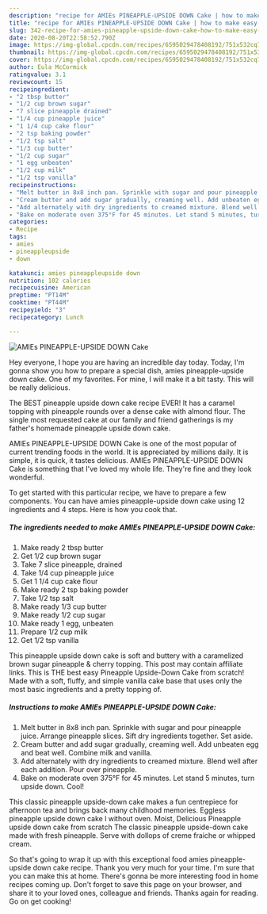 ```yaml
---
description: "recipe for AMIEs PINEAPPLE-UPSIDE DOWN Cake | how to make easy AMIEs PINEAPPLE-UPSIDE DOWN Cake"
title: "recipe for AMIEs PINEAPPLE-UPSIDE DOWN Cake | how to make easy AMIEs PINEAPPLE-UPSIDE DOWN Cake"
slug: 342-recipe-for-amies-pineapple-upside-down-cake-how-to-make-easy-amies-pineapple-upside-down-cake
date: 2020-08-20T22:58:52.790Z
image: https://img-global.cpcdn.com/recipes/6595029478408192/751x532cq70/amies-pineapple-upside-down-cake-recipe-main-photo.jpg
thumbnail: https://img-global.cpcdn.com/recipes/6595029478408192/751x532cq70/amies-pineapple-upside-down-cake-recipe-main-photo.jpg
cover: https://img-global.cpcdn.com/recipes/6595029478408192/751x532cq70/amies-pineapple-upside-down-cake-recipe-main-photo.jpg
author: Eula McCormick
ratingvalue: 3.1
reviewcount: 15
recipeingredient:
- "2 tbsp butter"
- "1/2 cup brown sugar"
- "7 slice pineapple drained"
- "1/4 cup pineapple juice"
- "1 1/4 cup cake flour"
- "2 tsp baking powder"
- "1/2 tsp salt"
- "1/3 cup butter"
- "1/2 cup sugar"
- "1 egg unbeaten"
- "1/2 cup milk"
- "1/2 tsp vanilla"
recipeinstructions:
- "Melt butter in 8x8 inch pan. Sprinkle with sugar and pour pineapple juice. Arrange pineapple slices. Sift dry ingredients together. Set aside."
- "Cream butter and add sugar gradually, creaming well. Add unbeaten egg and beat well. Combine milk and vanilla."
- "Add alternately with dry ingredients to creamed mixture. Blend well after each addition. Pour over pineapple."
- "Bake on moderate oven 375°F for 45 minutes. Let stand 5 minutes, turn upside down. Cool!"
categories:
- Recipe
tags:
- amies
- pineappleupside
- down

katakunci: amies pineappleupside down 
nutrition: 102 calories
recipecuisine: American
preptime: "PT14M"
cooktime: "PT44M"
recipeyield: "3"
recipecategory: Lunch

---
```



![AMIEs PINEAPPLE-UPSIDE DOWN Cake](https://img-global.cpcdn.com/recipes/6595029478408192/751x532cq70/amies-pineapple-upside-down-cake-recipe-main-photo.jpg)

Hey everyone, I hope you are having an incredible day today. Today, I'm gonna show you how to prepare a special dish, amies pineapple-upside down cake. One of my favorites. For mine, I will make it a bit tasty. This will be really delicious.

The BEST pineapple upside down cake recipe EVER! It has a caramel topping with pineapple rounds over a dense cake with almond flour. The single most requested cake at our family and friend gatherings is my father&#39;s homemade pineapple upside down cake.

AMIEs PINEAPPLE-UPSIDE DOWN Cake is one of the most popular of current trending foods in the world. It is appreciated by millions daily. It is simple, it is quick, it tastes delicious. AMIEs PINEAPPLE-UPSIDE DOWN Cake is something that I've loved my whole life. They're fine and they look wonderful.


To get started with this particular recipe, we have to prepare a few components. You can have amies pineapple-upside down cake using 12 ingredients and 4 steps. Here is how you cook that.

<!--inarticleads1-->

##### The ingredients needed to make AMIEs PINEAPPLE-UPSIDE DOWN Cake:

1. Make ready 2 tbsp butter
1. Get 1/2 cup brown sugar
1. Take 7 slice pineapple, drained
1. Take 1/4 cup pineapple juice
1. Get 1 1/4 cup cake flour
1. Make ready 2 tsp baking powder
1. Take 1/2 tsp salt
1. Make ready 1/3 cup butter
1. Make ready 1/2 cup sugar
1. Make ready 1 egg, unbeaten
1. Prepare 1/2 cup milk
1. Get 1/2 tsp vanilla


This pineapple upside down cake is soft and buttery with a caramelized brown sugar pineapple &amp; cherry topping. This post may contain affiliate links. This is THE best easy Pineapple Upside-Down Cake from scratch! Made with a soft, fluffy, and simple vanilla cake base that uses only the most basic ingredients and a pretty topping of. 

<!--inarticleads2-->

##### Instructions to make AMIEs PINEAPPLE-UPSIDE DOWN Cake:

1. Melt butter in 8x8 inch pan. Sprinkle with sugar and pour pineapple juice. Arrange pineapple slices. Sift dry ingredients together. Set aside.
1. Cream butter and add sugar gradually, creaming well. Add unbeaten egg and beat well. Combine milk and vanilla.
1. Add alternately with dry ingredients to creamed mixture. Blend well after each addition. Pour over pineapple.
1. Bake on moderate oven 375°F for 45 minutes. Let stand 5 minutes, turn upside down. Cool!


This classic pineapple upside-down cake makes a fun centrepiece for afternoon tea and brings back many childhood memories. Eggless pineapple upside down cake l without oven. Moist, Delicious Pineapple upside down cake from scratch The classic pineapple upside-down cake made with fresh pineapple. Serve with dollops of creme fraiche or whipped cream. 

So that's going to wrap it up with this exceptional food amies pineapple-upside down cake recipe. Thank you very much for your time. I'm sure that you can make this at home. There's gonna be more interesting food in home recipes coming up. Don't forget to save this page on your browser, and share it to your loved ones, colleague and friends. Thanks again for reading. Go on get cooking!
